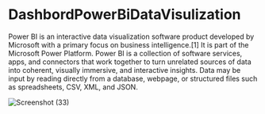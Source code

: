 # DashbordPowerBiDataVisulization

Power BI is an interactive data visualization software product developed by Microsoft with a primary focus on business intelligence.[1] It is part of the Microsoft Power Platform. Power BI is a collection of software services, apps, and connectors that work together to turn unrelated sources of data into coherent, visually immersive, and interactive insights. Data may be input by reading directly from a database, webpage, or structured files such as spreadsheets, CSV, XML, and JSON.

![Screenshot (33)](https://user-images.githubusercontent.com/114003984/192245146-7aba3817-769a-4608-9a44-0ba06fe543a4.png)

